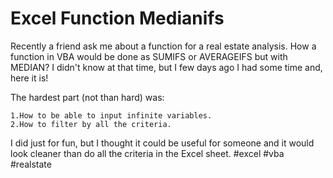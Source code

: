 # Excel Function Medianifs

Recently a friend ask me about a function for a real estate analysis. 
How a function in VBA would be done as SUMIFS or AVERAGEIFS but with MEDIAN? 
I didn't know at that time, but I few days ago I had some time and, here it is! 

The hardest part (not than hard) was:

    1.How to be able to input infinite variables.
    2.How to filter by all the criteria.

I did just for fun, but I thought it could be useful for someone and it would look cleaner than do all the criteria in the Excel sheet. 
#excel #vba #realstate
